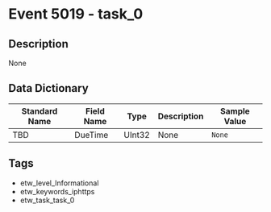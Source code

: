 # Event 5019 - task_0

## Description
None

## Data Dictionary
|Standard Name|Field Name|Type|Description|Sample Value|
|---|---|---|---|---|
|TBD|DueTime|UInt32|None|`None`|

## Tags
* etw_level_Informational
* etw_keywords_iphttps
* etw_task_task_0